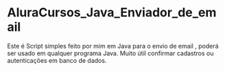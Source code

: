 # AluraCursos_Java_Enviador_de_email

Este é Script simples feito por mim em Java para o envio de email , poderá ser usado em qualquer programa Java. Muito útil confirmar
cadastros ou autenticações em banco de dados.
